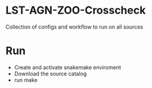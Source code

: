 # LST-AGN-ZOO-Crosscheck
Collection of configs and workflow to run on all sources

# Run
- Create and activate snakemake enviroment
- Download the source catalog
- run make
